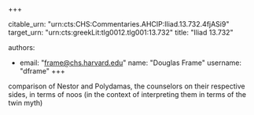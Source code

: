 +++


citable_urn: "urn:cts:CHS:Commentaries.AHCIP:Iliad.13.732.4fjASi9"
target_urn: "urn:cts:greekLit:tlg0012.tlg001:13.732"
title: "Iliad 13.732"

authors:
- email: "frame@chs.harvard.edu"
  name: "Douglas Frame"
  username: "dframe"
+++

<p>comparison of Nestor and Polydamas, the counselors on their respective sides, in terms of noos (in the context of interpreting them in terms of the twin myth)</p>
